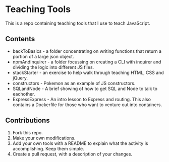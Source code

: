 # Teaching Tools

This is a repo containing teaching tools that I use to teach JavaScript.

## Contents
* backToBasics - a folder concentrating on writing functions that return a portion of a large json object. 
* npmAndInquirer - a folder focussing on creating a CLI with inquirer and dividing the logic into different JS files.
* stackStarter - an exercise to help walk through teaching HTML, CSS and jQuery. 
* constructors - Pokemon as an example of JS constructors.
* SQLandNode - A brief showing of how to get SQL and Node to talk to eachother.
* ExpressExpress - An intro lesson to Express and routing. This also contains a Dockerfile for those who want to venture out into containers.



## Contributions
1. Fork this repo.
2. Make your own modifications.
3. Add your own tools with a README to explain what the activity is accomplishing. Keep them simple.
4. Create a pull request, with a description of your changes. 
